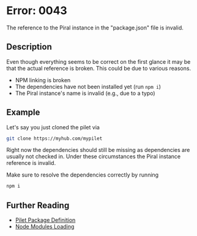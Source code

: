 # Error: 0043

The reference to the Piral instance in the "package.json" file is invalid.

## Description

Even though everything seems to be correct on the first glance it may be that the
actual reference is broken. This could be due to various reasons.

- NPM linking is broken
- The dependencies have not been installed yet (run `npm i`)
- The Piral instance's name is invalid (e.g., due to a typo)

## Example

Let's say you just cloned the pilet via

```sh
git clone https://myhub.com/mypilet
```

Right now the dependencies should still be missing as dependencies are usually not
checked in. Under these circumstances the Piral instance reference is invalid.

Make sure to resolve the dependencies correctly by running

```sh
npm i
```

## Further Reading

- [Pilet Package Definition](https://docs.piral.io/reference/documentation/metadata#pilets---package-definition)
- [Node Modules Loading](https://nodejs.org/api/modules.html#modules_loading_from_node_modules_folders)
